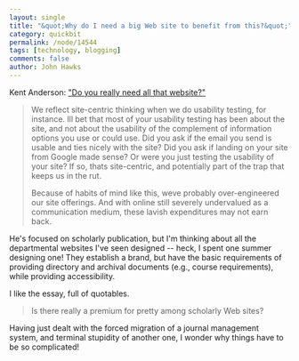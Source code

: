 ```yaml
---
layout: single 
title: "&quot;Why do I need a big Web site to benefit from this?&quot;" 
category: quickbit
permalink: /node/14544
tags: [technology, blogging] 
comments: false 
author: John Hawks 
---
```


Kent Anderson: <a href="http://scholarlykitchen.sspnet.org/2010/03/10/the-big-web-site-build-are-we-approaching-the-end/">"Do you really need all that website?"</a>

<blockquote>We reflect site-centric thinking when we do usability testing, for instance. Ill bet that most of your usability testing has been about the site, and not about the usability of the complement of information options you use or could use. Did you ask if the email you send is usable and ties nicely with the site? Did you ask if landing on your site from Google made sense? Or were you just testing the usability of your site? If so, thats site-centric, and potentially part of the trap that keeps us in the rut.

Because of habits of mind like this, weve probably over-engineered our site offerings. And with online still severely undervalued as a communication medium, these lavish expenditures may not earn back.</blockquote>

He's focused on scholarly publication, but I'm thinking about all the departmental websites I've seen designed -- heck, I spent one summer designing one! They establish a brand, but have the basic requirements of providing directory and archival documents (e.g., course requirements), while providing accessibility. 

I like the essay, full of quotables. 

<blockquote>Is there really a premium for pretty among scholarly Web sites?</blockquote>

Having just dealt with the forced migration of a journal management system, and terminal stupidity of another one, I wonder why things have to be so complicated!


